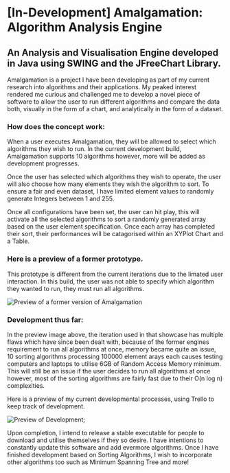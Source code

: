 # [In-Development] Amalgamation: Algorithm Analysis Engine
## An Analysis and Visualisation Engine developed in Java using SWING and the JFreeChart Library. 

Amalgamation is a project I have been developing as part of my current research into algorithms and their applications. My peaked interest rendered me curious and challenged me to develop a novel piece of software to allow the user to run different algorithms and compare the data both, visually in the form of a chart, and analytically in the form of a dataset. 

### How does the concept work:

When a user executes Amalgamation, they will be allowed to select which algorithms they wish to run. In the current development build, Amalgamation supports 10 algorithms however, more will be added as development progresses.

Once the user has selected which algorithms they wish to operate, the user will also choose how many elements they wish the algorithm to sort. To ensure a fair and even dataset, I have limited element values to randomly generate Integers between 1 and 255.

Once all configurations have been set, the user can hit play, this will activate all the selected algorithms to sort a randomly generated array based on the user element specification. Once each array has completed their sort, their performances will be catagorised within an XYPlot Chart and a Table. 

### Here is a preview of a former prototype.
This prototype is different from the current iterations due to the limated user interaction. In this build, the user was not able to specify which algorithm they wanted to run, they must run all algorithms.

![Preview of a former version of Amalgamation](https://media.discordapp.net/attachments/334011383140188161/385694091750408202/unknown.png?width=720&height=397)

### Development thus far:
In the preview image above, the iteration used in that showcase has multiple flaws which have since been dealt with, because of the former engines requirement to run all algorithms at once, memory became quite an issue, 10 sorting algorithms processing 100000 element arays each causes testing computers and laptops to utilise 6GB of Random Access Memory minimum. This will still be an issue if the user decides to run all algorithms at once however, most of the sorting algorithms are fairly fast due to their O(n log n) complexities.

Here is a preview of my current developmental processes, using Trello to keep track of development.

![Preview of Development](https://cdn.discordapp.com/attachments/334011383140188161/385696791376691200/unknown.png);

Upon completion, I intend to release a stable executable for people to download and utilise themselves if they so desire. 
I have intentions to constantly update this software and add evermore algorithms. Once I have finished development based on Sorting Algorithms, I wish to incorporate other algorithms too such as Minimum Spanning Tree and more!
